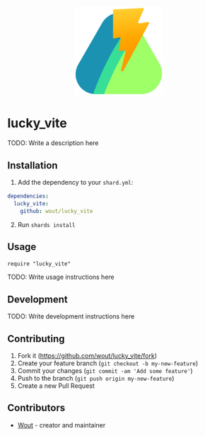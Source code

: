 <h1 align="center">
  <img src="https://raw.githubusercontent.com/wout/lucky_vite/main/logo.svg" width="200px"/>
</h1>

# lucky_vite

TODO: Write a description here

## Installation

1. Add the dependency to your `shard.yml`:

```yaml
dependencies:
  lucky_vite:
    github: wout/lucky_vite
```

2. Run `shards install`

## Usage

```crystal
require "lucky_vite"
```

TODO: Write usage instructions here

## Development

TODO: Write development instructions here

## Contributing

1. Fork it (<https://github.com/wout/lucky_vite/fork>)
2. Create your feature branch (`git checkout -b my-new-feature`)
3. Commit your changes (`git commit -am 'Add some feature'`)
4. Push to the branch (`git push origin my-new-feature`)
5. Create a new Pull Request

## Contributors

- [Wout](https://github.com/wout) - creator and maintainer
